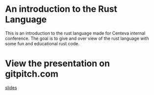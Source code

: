 # An introduction to the Rust Language

This is an introduction to the rust language made for Centeva internal conference. The goal is to give and over view of the rust language with some fun and educational rust code.

# View the presentation on gitpitch.com

[slides](https://gitpitch.com/danw8/rust-intro-gp)